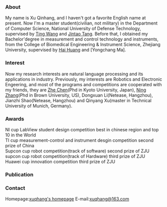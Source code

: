 ### About

My name is Xu Qinhang, and I haven't got a favorite English name at present. 
Now I'm a master student(civilian, not military) in the Department of Computer Science, National University of Defense Technology, supervised by [Ting Wang](http://www.icourses.cn/web/sword/portal/teacherDetails?userId=ff80808140ce83a70140cfb499a4008d) and [Jintao Tang](http://www.icourses.cn/web/sword/portal/teacherDetails?userId=ff80808140dacae90140e17cdef804e3). Before that, I obtained my Bachelor'degree in measurement and control technology and instruments, from the College of Biomedical Engineering & Instrument Science, Zhejiang University, supervised by [Hai Huang](http://www.cbeis.zju.edu.cn/_redirect?siteId=448&columnId=23703&articleId=902183) and [Yongchang Ma].

### Interest
Now my research interests are natural language processing and its applications in industry. 
Previously, my interests are Robotics and Electronic Engeering, and most of the programs and competitions are cooperated with my friends, they are [Zhe Chen](https://vision.ist.i.kyoto-u.ac.jp/people/)(Phd in Kyoto University, Japan), [Ning Zhang](https://www.linkedin.com/in/znsuperman/)(Phd in Brown University, US), Dongxuan Li(Netease, Hangzhou), Jianzhi Shao(Netease, Hangzhou) and Qinyang Xu(master in Technical University of Munich, Germany).

### Awards
 NI cup LabView student design competition best in chinese region and top 10 in the World  
 TI cup measurement-control and instrument desgin competition second prize of China   
 Supcon cup robot competition(track of software) second prize of ZJU  
 supcon cup robot competition(track of Hardware) third prize of ZJU  
 Huawei cup innovation competition third prize of ZJU  

### Publication

### Contact
Homepage:[xuqhang's homepage](https://xuqhang.github.io)
E-mail:xuqhang@163.com



